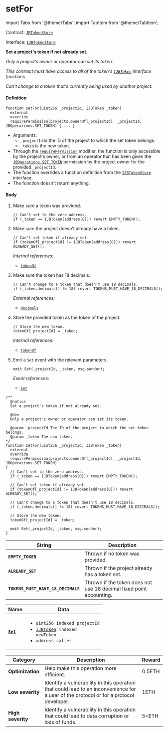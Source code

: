 # setFor

import Tabs from '@theme/Tabs';
import TabItem from '@theme/TabItem';

Contract: [`JBTokenStore`](/docs/dev/v3/api/contracts/jbtokenstore/README.md)​‌

Interface: [`IJBTokenStore`](/docs/dev/v3/api/interfaces/ijbtokenstore.md)

<Tabs>
<TabItem value="Step by step" label="Step by step">

**Set a project's token if not already set.**

_Only a project's owner or operator can set its token._

_This contract must have access to all of the token's [`IJBToken`](/docs/dev/v3/api/interfaces/ijbtoken.md) interface functions._

_Can't change to a token that's currently being used by another project._

#### Definition

```
function setFor(uint256 _projectId, IJBToken _token)
  external
  override
  requirePermission(projects.ownerOf(_projectId), _projectId, JBOperations.SET_TOKEN) { ... }
```

* Arguments:
  * `_projectId` is the ID of the project to which the set token belongs.
  * `_token` is the new token.
* Through the [`requirePermission`](/docs/dev/v3/api/contracts/or-abstract/jboperatable/modifiers/requirepermission.md) modifier, the function is only accessible by the project's owner, or from an operator that has been given the [`JBOperations.SET_TOKEN`](/docs/dev/v3/api/libraries/jboperations.md) permission by the project owner for the provided `_projectId`.
* The function overrides a function definition from the [`IJBTokenStore`](/docs/dev/v3/api/interfaces/ijbtokenstore.md) interface.
* The function doesn't return anything.

#### Body

1.  Make sure a token was provided.

    ```
    // Can't set to the zero address.
    if (_token == IJBToken(address(0))) revert EMPTY_TOKEN();
    ```

2.  Make sure the project doesn't already have a token.

    ```
    // Can't set token if already set.
    if (tokenOf[_projectId] != IJBToken(address(0))) revert ALREADY_SET();
    ```

    _Internal references:_

    * [`tokenOf`](/docs/dev/v3/api/contracts/jbtokenstore/properties/tokenof.md)

3.  Make sure the token has 18 decimals.

    ```
    // Can't change to a token that doesn't use 18 decimals.
    if (_token.decimals() != 18) revert TOKENS_MUST_HAVE_18_DECIMALS();
    ```

    _External references:_

    * [`decimals`](/docs/dev/v3/api/interfaces/ijbtoken.md)

5.  Store the provided token as the token of the project.

    ```
    // Store the new token.
    tokenOf[_projectId] = _token;
    ```

    _Internal references:_

    * [`tokenOf`](/docs/dev/v3/api/contracts/jbtokenstore/properties/tokenof.md)

9.  Emit a `Set` event with the relevant parameters.

    ```
    emit Set(_projectId, _token, msg.sender);
    ```

    _Event references:_

    * [`Set`](/docs/dev/v3/api/contracts/jbtokenstore/events/set.md)

</TabItem>

<TabItem value="Code" label="Code">

```
/**
  @notice
  Set a project's token if not already set.

  @dev
  Only a project's owner or operator can set its token.

  @param _projectId The ID of the project to which the set token belongs.
  @param _token The new token.
*/
function setFor(uint256 _projectId, IJBToken _token)
  external
  override
  requirePermission(projects.ownerOf(_projectId), _projectId, JBOperations.SET_TOKEN)
{
  // Can't set to the zero address.
  if (_token == IJBToken(address(0))) revert EMPTY_TOKEN();

  // Can't set token if already set.
  if (tokenOf[_projectId] != IJBToken(address(0))) revert ALREADY_SET();

  // Can't change to a token that doesn't use 18 decimals.
  if (_token.decimals() != 18) revert TOKENS_MUST_HAVE_18_DECIMALS();

  // Store the new token.
  tokenOf[_projectId] = _token;

  emit Set(_projectId, _token, msg.sender);
}
```

</TabItem>

<TabItem value="Errors" label="Errors">

| String                              | Description                                               |
| ----------------------------------- | --------------------------------------------------------- |
| **`EMPTY_TOKEN`**    | Thrown if no token was provided.        |
| **`ALREADY_SET`**    | Thrown if the project already has a token set.        |
| **`TOKENS_MUST_HAVE_18_DECIMALS`**    | Thrown if the token does not use 18 decimal fixed point accounting.        |

</TabItem>

<TabItem value="Events" label="Events">

| Name                                | Data                                                                                                                                                                                |
| ----------------------------------- | ----------------------------------------------------------------------------------------------------------------------------------------------------------------------------------- |
| [**`Set`**](/docs/dev/v3/api/contracts/jbtokenstore/events/set.md)               | <ul><li><code>uint256 indexed projectId</code></li><li><code>[IJBToken](/docs/dev/v3/api/interfaces/ijbtoken.md) indexed newToken</code></li><li><code>address caller</code></li></ul>                                                                                           |

</TabItem>

<TabItem value="Bug bounty" label="Bug bounty">

| Category          | Description                                                                                                                            | Reward |
| ----------------- | -------------------------------------------------------------------------------------------------------------------------------------- | ------ |
| **Optimization**  | Help make this operation more efficient.                                                                                               | 0.5ETH |
| **Low severity**  | Identify a vulnerability in this operation that could lead to an inconvenience for a user of the protocol or for a protocol developer. | 1ETH   |
| **High severity** | Identify a vulnerability in this operation that could lead to data corruption or loss of funds.                                        | 5+ETH  |

</TabItem>
</Tabs>
